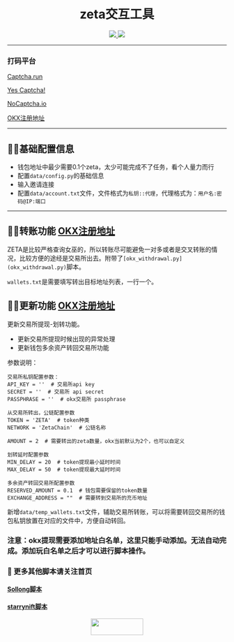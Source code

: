 <h1 align="center"> zeta交互工具 </h1>
<p align="center">
  <a href="#"><img src="https://img.shields.io/badge/Python-3.11-fadf6f"> </a>
  <a href="https://twitter.com/Crypto0xM"> <img src="https://img.shields.io/twitter/url?url=https%3A%2F%2Ftwitter.com%2FCrypto0xM">
  </a>
</p>

---

### 打码平台
[Captcha.run](https://captcha.run/sso?inviter=766e7788-4ff4-47b6-b991-93ac43dbbfae)

[Yes Captcha!](https://yescaptcha.com/i/Sy4ti1)

[NoCaptcha.io](https://www.nocaptcha.io/register?c=W9SAq9)

[OKX注册地址](https://www.ouxyi.style/join/TOTHEMOON25)

---
## 👨‍💻‍基础配置信息
- 钱包地址中最少需要0.1个zeta，太少可能完成不了任务，看个人量力而行
- 配置`data/config.py`的基础信息
- 输入邀请连接
- 配置`data/account.txt`文件，文件格式为`私钥::代理`，代理格式为：`用户名:密码@IP:端口`

---
## 👨‍💻‍转账功能 [OKX注册地址](https://www.ouxyi.style/join/TOTHEMOON25)
ZETA是比较严格查询女巫的，所以转账尽可能避免一对多或者是交叉转账的情况，比较方便的途经是交易所出去。附带了`[okx_withdrawal.py](okx_withdrawal.py)`脚本。

`wallets.txt`是需要填写转出目标地址列表，一行一个。

## 👨‍💻更新功能 [OKX注册地址](https://www.ouxyi.style/join/TOTHEMOON25)
更新交易所提现-划转功能。

- 更新交易所提现时候出现的异常处理
- 更新钱包多余资产转回交易所功能

参数说明：
```shell
交易所私钥配置参数：
API_KEY = ''  # 交易所api key
SECRET = ''  # 交易所 api secret
PASSPHRASE = ''  # okx交易所 passphrase

从交易所转出，公链配置参数
TOKEN = 'ZETA'  # token种类
NETWORK = 'ZetaChain'  # 公链名称

AMOUNT = 2  # 需要转出的zeta数量，okx当前默认为2个，也可以自定义

划转延时配置参数
MIN_DELAY = 20  # token提现最小延时时间
MAX_DELAY = 50  # token提现最大延时时间

多余资产转回交易所配置参数
RESERVED_AMOUNT = 0.1  # 钱包需要保留的token数量
EXCHANGE_ADDRESS = ""  # 需要转到交易所的充币地址

```
新增`data/temp_wallets.txt`文件，辅助交易所转账，可以将需要转回交易所的钱包私钥放置在对应的文件中，方便自动转回。

### 注意：okx提现需要添加地址白名单，这里只能手动添加。无法自动完成。添加玩白名单之后才可以进行脚本操作。



### 🐹 更多其他脚本请关注首页
#### [Sollong脚本](https://github.com/MrHat365/sollong_daily_task.git)
#### [starrynift脚本](https://github.com/MrHat365/starrynift.git)

<p align="center">
  <a href="https://twitter.com/Crypto0xM"> <img width="120" height="38" src="https://img.shields.io/twitter/url?url=https%3A%2F%2Ftwitter.com%2FCrypto0xM"/>
  </a>
</p>
